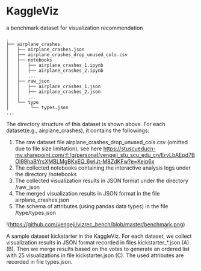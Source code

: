 # KaggleViz
a benchmark dataset for visualization recommendation

```
.
├── airplane_crashes 
│   ├── airplane_crashes.json 
│   ├── airplane_crashes_drop_unused_cols.csv 
│   ├── notebooks 
│   │   ├── airplane_crashes_1.ipynb 
│   │   ├── airplane_crashes_2.ipynb 
│   │   ... 
│   ├── raw_json 
│   │   ├── airplane_crashes_1.json 
│   │   ├── airplane_crashes_2.json 
│   │   ... 
│   └── type 
│        └── types.json 
... 
```

The directory structure of this dataset is shown above. 
For each dataset(e.g., airplane_crashes), it contains the followings: 
1. The raw dataset file airplane_crashes_drop_unused_cols.csv (omitted due to file size limitation), see here https://stuscueducn-my.sharepoint.com/:f:/g/personal/vengeji_stu_scu_edu_cn/ErvLbAEpd7BOl99haBYrsXMBLMgBKxEQ_6wIJt-M8ZdKFw?e=Kejp6x
2. The collected notebooks containing the interactive analysis logs under the directory /notebooks 
3. The collected visualization results in JSON format under the directory /raw_json 
4. The merged visualization results in JSON format in the file airplane_crashes.json 
5. The schema of attributes (using pandas data types) in the file /type/types.json 

!(https://github.com/vengeji/vizrec_bench/blob/master/benchmark.png)

A sample dataset kickstarter in the KaggleViz. For each dataset, we collect visualization results in JSON format recorded in files kickstarter\_*.json (A)(B). Then we merge results based on the votes to generate an ordered list with 25 visualizations in file kickstarter.json (C). The used attributes are recorded in file types.json.
